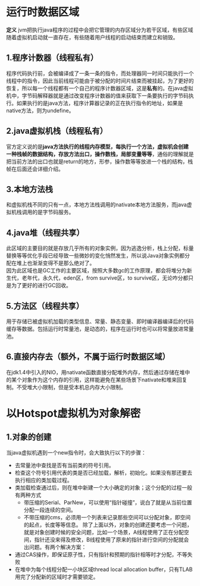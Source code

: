 # 运行时数据区域  
**定义** jvm把执行java程序的过程中会把它管理的内存区域分为若干区域，有些区域随着虚拟机启动就一直存在，有些随着用户线程的启动结束而建立和销毁。  

## 1.程序计数器（线程私有）  
程序代码执行前，会被编译成了一条一条的指令，而处理器同一时间只能执行一个线程中的指令，因此当前线程可能由于被分配的时间片结束而被挂起，为了更好的恢复，所以每一个线程都有一个自己的程序计数器区域，这是**私有**的。在java虚拟机中，字节码解释器就是通过改变程序计数器的值来获取下一条要执行的字节码执行。如果执行的是java方法，程序计算器记录的正在执行指令的地址，如果是native方法，则为undefine。  

## 2.java虚拟机栈（线程私有）  
官方定义说的是**java方法执行的线程内存模型，每执行一个方法，虚拟机会创建一种栈帧的数据结构，存放方法出口，操作数栈，局部变量等等**，通俗的理解就是把当前方法的出口也就是return的地方，形参，操作数等等放进一个栈的结构，栈帧在后面还会详细介绍。  

## 3.本地方法栈  
和虚拟机栈不同的只有一点，本地方法栈调用的nativate本地方法服务，而java虚拟机栈调用的是字节码服务。  

## 4.java堆（线程共享）  
此区域的主要目的就是存放几乎所有的对象实例，因为逃逸分析，栈上分配，标量替换等等优化手段已经导致一些微妙的变化悄然发生，所以说Java对象实例都分配在堆上也渐渐变得不是那么绝对了。  
因为此区域也是GC工作的主要区域，按照大多数gc的工作原理，都会将堆分为新生代，老年代，永久代，eden区，from survive区，to survive区，无论咋分都只是为了更好的进行GC回收。  

## 5.方法区（线程共享）  
用于存储已被虚拟机加载的类型信息、常量、静态变量、即时编译器编译后的代码缓存等数据。包括运行时常量池，是动态的，程序在运行时也可以将常量放进常量池。  

## 6.直接内存去（额外，不属于运行时数据区域）  
在jdk1.4中引入的NIO，用nativate函数直接分配堆外内存，然后通过存储在堆中的某个对象作为这个内存的引用，这样能避免在某些场景下nativate和堆来回复制。不受堆大小限制，但是受本机总内存大小限制。  


# 以Hotspot虚拟机为对象解密  
## 1.对象的创建  
当java虚拟机遇到一个new指令时，会大致执行以下的步骤：  
- 去常量池中查找是否有当前类的符号引用。
- 检查这个符号引用代表的类是否已经加载，解析，初始化。如果没有那还要去执行相应的类加载过程。
- 类加载检查通过后，则在堆中新建一个大小确定的对象；这个分配的过程一般有两种方式
    - 带压缩的Serial、ParNew，可以使用“指针碰撞”，说白了就是从当前位置分配一段连续的空间。
    - 不带压缩的cms，必须用一个列表来记录那些空间可以分配对象，即空间的起点，长度等等信息。
除了上面以外，对象的创建还要考虑一个问题，就是对象创建时候的安全问题，比如一个场景，A线程使用了正在分配空间，指针还没来得及修改，B线程使用了原来的指针进行空间的分配就会出问题。有两个解决方案：
- 通过CAS操作，即保证原子性，只有指针和预期的指针相等时才分配，不等失败
- 在堆中为每个线程分配一小块区域thread local allocation buffer，只有TLAB用完了分配新的区域时才需要锁定。





